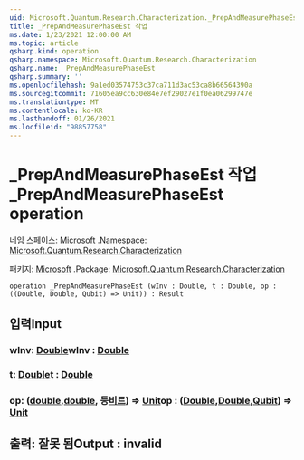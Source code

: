 ```yaml
---
uid: Microsoft.Quantum.Research.Characterization._PrepAndMeasurePhaseEst
title: _PrepAndMeasurePhaseEst 작업
ms.date: 1/23/2021 12:00:00 AM
ms.topic: article
qsharp.kind: operation
qsharp.namespace: Microsoft.Quantum.Research.Characterization
qsharp.name: _PrepAndMeasurePhaseEst
qsharp.summary: ''
ms.openlocfilehash: 9a1ed03574753c37ca711d3ac53ca8b66564390a
ms.sourcegitcommit: 71605ea9cc630e84e7ef29027e1f0ea06299747e
ms.translationtype: MT
ms.contentlocale: ko-KR
ms.lasthandoff: 01/26/2021
ms.locfileid: "98857758"
---
```

# <a name="_prepandmeasurephaseest-operation"></a><span data-ttu-id="073ae-102">_PrepAndMeasurePhaseEst 작업</span><span class="sxs-lookup"><span data-stu-id="073ae-102">_PrepAndMeasurePhaseEst operation</span></span>

<span data-ttu-id="073ae-103">네임 스페이스: [Microsoft](xref:Microsoft.Quantum.Research.Characterization) .</span><span class="sxs-lookup"><span data-stu-id="073ae-103">Namespace: [Microsoft.Quantum.Research.Characterization](xref:Microsoft.Quantum.Research.Characterization)</span></span>

<span data-ttu-id="073ae-104">패키지: [Microsoft](https://nuget.org/packages/Microsoft.Quantum.Research.Characterization) .</span><span class="sxs-lookup"><span data-stu-id="073ae-104">Package: [Microsoft.Quantum.Research.Characterization](https://nuget.org/packages/Microsoft.Quantum.Research.Characterization)</span></span>




```qsharp
operation _PrepAndMeasurePhaseEst (wInv : Double, t : Double, op : ((Double, Double, Qubit) => Unit)) : Result
```


## <a name="input"></a><span data-ttu-id="073ae-105">입력</span><span class="sxs-lookup"><span data-stu-id="073ae-105">Input</span></span>

### <a name="winv--double"></a><span data-ttu-id="073ae-106">wInv: [Double](xref:microsoft.quantum.lang-ref.double)</span><span class="sxs-lookup"><span data-stu-id="073ae-106">wInv : [Double](xref:microsoft.quantum.lang-ref.double)</span></span>




### <a name="t--double"></a><span data-ttu-id="073ae-107">t: [Double](xref:microsoft.quantum.lang-ref.double)</span><span class="sxs-lookup"><span data-stu-id="073ae-107">t : [Double](xref:microsoft.quantum.lang-ref.double)</span></span>




### <a name="op--doubledoublequbit--unit"></a><span data-ttu-id="073ae-108">op: ([double](xref:microsoft.quantum.lang-ref.double),[double](xref:microsoft.quantum.lang-ref.double), 등[비트](xref:microsoft.quantum.lang-ref.qubit)) => [Unit](xref:microsoft.quantum.lang-ref.unit)</span><span class="sxs-lookup"><span data-stu-id="073ae-108">op : ([Double](xref:microsoft.quantum.lang-ref.double),[Double](xref:microsoft.quantum.lang-ref.double),[Qubit](xref:microsoft.quantum.lang-ref.qubit)) => [Unit](xref:microsoft.quantum.lang-ref.unit)</span></span> 





## <a name="output--__invalidresult__"></a><span data-ttu-id="073ae-109">출력: __잘못 <Result> 됨__</span><span class="sxs-lookup"><span data-stu-id="073ae-109">Output : __invalid<Result>__</span></span>

